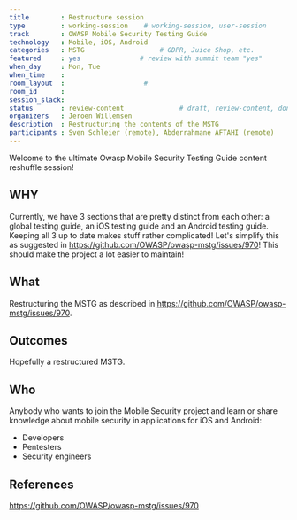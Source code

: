 ```yaml
---
title        : Restructure session
type         : working-session    # working-session, user-session
track        : OWASP Mobile Security Testing Guide
technology   : Mobile, iOS, Android
categories   : MSTG                   # GDPR, Juice Shop, etc.
featured     : yes               # review with summit team "yes"
when_day     : Mon, Tue
when_time    :
room_layout  :                    #
room_id      :
session_slack:
status       : review-content              # draft, review-content, done
organizers   : Jeroen Willemsen
description  : Restructuring the contents of the MSTG
participants : Sven Schleier (remote), Abderrahmane AFTAHI (remote)
---
```


Welcome to the ultimate Owasp Mobile Security Testing Guide content reshuffle session!

## WHY

Currently, we have 3 sections that are pretty distinct from each other: a global testing guide, an iOS testing guide and an Android testing guide. Keeping all 3 up to date makes stuff rather complicated! Let's simplify this as suggested in https://github.com/OWASP/owasp-mstg/issues/970! This should make the project a lot easier to maintain!

## What

Restructuring the MSTG as described in https://github.com/OWASP/owasp-mstg/issues/970.

## Outcomes

Hopefully a restructured MSTG.

## Who

Anybody who wants to join the Mobile Security project and learn or share knowledge about mobile security in applications for iOS and Android:
- Developers
- Pentesters
- Security engineers


## References

https://github.com/OWASP/owasp-mstg/issues/970
